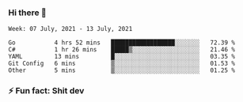 ### Hi there 👋
<!--START_SECTION:waka-->
```text
Week: 07 July, 2021 - 13 July, 2021

Go           4 hrs 52 mins   ██████████████████░░░░░░░   72.39 % 
C#           1 hr 26 mins    █████▒░░░░░░░░░░░░░░░░░░░   21.46 % 
YAML         13 mins         █░░░░░░░░░░░░░░░░░░░░░░░░   03.35 % 
Git Config   6 mins          ▒░░░░░░░░░░░░░░░░░░░░░░░░   01.53 % 
Other        5 mins          ▒░░░░░░░░░░░░░░░░░░░░░░░░   01.25 % 
```
<!--END_SECTION:waka-->
<!--
**TG4LAaron/TG4LAaron** is a ✨ _special_ ✨ repository because its `README.md` (this file) appears on your GitHub profile.

Here are some ideas to get you started:

- 🔭 I’m currently working on ...
- 🌱 I’m currently learning ...
- 👯 I’m looking to collaborate on ...
- 🤔 I’m looking for help with ...
- 💬 Ask me about ...
- 📫 How to reach me: ...
- 😄 Pronouns: ...
- ⚡ Fun fact: ...
-->
### ⚡ Fun fact: Shit dev
